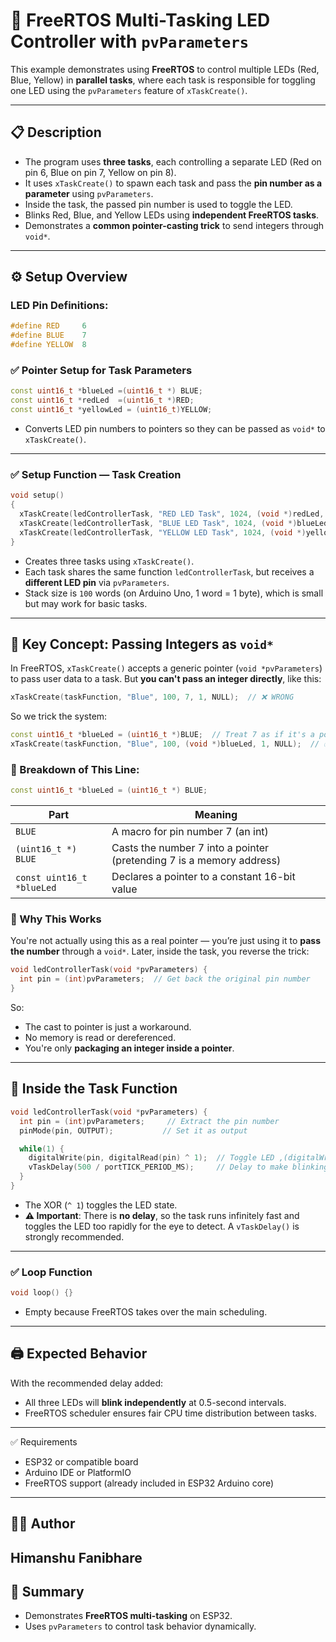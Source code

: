 # 🔀 FreeRTOS Multi-Tasking LED Controller with `pvParameters`

This example demonstrates using **FreeRTOS** to control multiple LEDs (Red, Blue, Yellow) in **parallel tasks**, where each task is responsible for toggling one LED using the `pvParameters` feature of `xTaskCreate()`.

---

## 📋 Description

- The program uses **three tasks**, each controlling a separate LED (Red on pin 6, Blue on pin 7, Yellow on pin 8).
- It uses `xTaskCreate()` to spawn each task and pass the **pin number as a parameter** using `pvParameters`.
- Inside the task, the passed pin number is used to toggle the LED.
- Blinks Red, Blue, and Yellow LEDs using **independent FreeRTOS tasks**.
- Demonstrates a **common pointer-casting trick** to send integers through `void*`.
---

## ⚙️ Setup Overview

### LED Pin Definitions:

```cpp
#define RED     6
#define BLUE    7
#define YELLOW  8
```

### ✅ Pointer Setup for Task Parameters

```cpp
const uint16_t *blueLed =(uint16_t *) BLUE; 
const uint16_t *redLed  =(uint16_t *)RED;
const uint16_t *yellowLed = (uint16_t)YELLOW;
```
- Converts LED pin numbers to pointers so they can be passed as `void*` to `xTaskCreate()`.
---


### ✅ Setup Function — Task Creation

```cpp
void setup()
{
  xTaskCreate(ledControllerTask, "RED LED Task", 1024, (void *)redLed, 1, NULL);
  xTaskCreate(ledControllerTask, "BLUE LED Task", 1024, (void *)blueLed, 1, NULL);
  xTaskCreate(ledControllerTask, "YELLOW LED Task", 1024, (void *)yellowLed, 1, NULL);
}
```
- Creates three tasks using `xTaskCreate()`.
- Each task shares the same function `ledControllerTask`, but receives a **different LED pin** via `pvParameters`.
- Stack size is `100` words (on Arduino Uno, 1 word = 1 byte), which is small but may work for basic tasks.
---

## 🧠 Key Concept: Passing Integers as `void*`

In FreeRTOS, `xTaskCreate()` accepts a generic pointer (`void *pvParameters`) to pass user data to a task. But **you can't pass an integer directly**, like this:

```cpp
xTaskCreate(taskFunction, "Blue", 100, 7, 1, NULL);  // ❌ WRONG
```

So we trick the system:

```cpp
const uint16_t *blueLed = (uint16_t *)BLUE;  // Treat 7 as if it's a pointer
xTaskCreate(taskFunction, "Blue", 100, (void *)blueLed, 1, NULL);  // ✅ OK
```

### 🧩 Breakdown of This Line:

```cpp
const uint16_t *blueLed = (uint16_t *) BLUE;
```

| Part                        | Meaning                                                                 |
|----------------------------|-------------------------------------------------------------------------|
| `BLUE`                     | A macro for pin number 7 (an int)                                       |
| `(uint16_t *) BLUE`        | Casts the number 7 into a pointer (pretending 7 is a memory address)     |
| `const uint16_t *blueLed`  | Declares a pointer to a constant 16-bit value                           |

### 🧠 Why This Works

You're not actually using this as a real pointer — you’re just using it to **pass the number** through a `void*`. Later, inside the task, you reverse the trick:

```cpp
void ledControllerTask(void *pvParameters) {
  int pin = (int)pvParameters;  // Get back the original pin number
}
```

So:
- The cast to pointer is just a workaround.
- No memory is read or dereferenced.
- You're only **packaging an integer inside a pointer**.

---

## 🔄 Inside the Task Function

```cpp
void ledControllerTask(void *pvParameters) {
  int pin = (int)pvParameters;     // Extract the pin number
  pinMode(pin, OUTPUT);           // Set it as output

  while(1) {
    digitalWrite(pin, digitalRead(pin) ^ 1);  // Toggle LED ,(digitalWrite(pin, !digitalRead(pin))
    vTaskDelay(500 / portTICK_PERIOD_MS);     // Delay to make blinking visible
  }
}
```

- The XOR (`^ 1`) toggles the LED state.
- **⚠️ Important**: There is **no delay**, so the task runs infinitely fast and toggles the LED too rapidly for the eye to detect. A `vTaskDelay()` is strongly recommended.

---

### ✅ Loop Function

```cpp
void loop() {}
```

- Empty because FreeRTOS takes over the main scheduling.
---

## 🖨️ Expected Behavior

With the recommended delay added:
- All three LEDs will **blink independently** at 0.5-second intervals.
- FreeRTOS scheduler ensures fair CPU time distribution between tasks.

---

✅ Requirements

- ESP32 or compatible board
- Arduino IDE or PlatformIO
- FreeRTOS support (already included in ESP32 Arduino core)

---

## 🧑‍💻 Author
**Himanshu Fanibhare**  
---

## 📌 Summary

- Demonstrates **FreeRTOS multi-tasking** on ESP32.
- Uses `pvParameters` to control task behavior dynamically.

